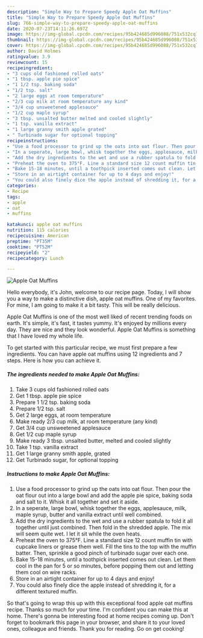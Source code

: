 ```yaml
---
description: "Simple Way to Prepare Speedy Apple Oat Muffins"
title: "Simple Way to Prepare Speedy Apple Oat Muffins"
slug: 766-simple-way-to-prepare-speedy-apple-oat-muffins
date: 2020-07-23T14:11:26.697Z
image: https://img-global.cpcdn.com/recipes/95b424685d996088/751x532cq70/apple-oat-muffins-recipe-main-photo.jpg
thumbnail: https://img-global.cpcdn.com/recipes/95b424685d996088/751x532cq70/apple-oat-muffins-recipe-main-photo.jpg
cover: https://img-global.cpcdn.com/recipes/95b424685d996088/751x532cq70/apple-oat-muffins-recipe-main-photo.jpg
author: David Holmes
ratingvalue: 3.9
reviewcount: 15
recipeingredient:
- "3 cups old fashioned rolled oats"
- "1 tbsp. apple pie spice"
- "1 1/2 tsp. baking soda"
- "1/2 tsp. salt"
- "2 large eggs at room temperature"
- "2/3 cup milk at room temperature any kind"
- "3/4 cup unsweetened applesauce"
- "1/2 cup maple syrup"
- "3 tbsp. unsalted butter melted and cooled slightly"
- "1 tsp. vanilla extract"
- "1 large granny smith apple grated"
- " Turbinado sugar for optional topping"
recipeinstructions:
- "Use a food processor to grind up the oats into oat flour. Then pour the oat flour out into a large bowl and add the apple pie spice, baking soda and salt to it. Whisk it all together and set it aside."
- "In a seperate, large bowl, whisk together the eggs, applesauce, milk, maple syrup, butter and vanilla extract until well combined."
- "Add the dry ingredients to the wet and use a rubber spatula to fold it all together until just combined. Then fold in the shredded apple. The mix will seem quite wet. I let it sit while the oven heats."
- "Preheat the oven to 375°F. Line a standard size 12 count muffin tin with cupcake liners or grease them well. Fill the tins to the top with the muffin batter. Then, sprinkle a good pinch of turbinado sugar over each one."
- "Bake 15-18 minutes, until a toothpick inserted comes out clean. Let them cool in the pan for 5 or so minutes, before popping them out and letting them cool on wire racks."
- "Store in an airtight container for up to 4 days and enjoy!"
- "You could also finely dice the apple instead of shredding it, for a different textured muffin."
categories:
- Recipe
tags:
- apple
- oat
- muffins

katakunci: apple oat muffins 
nutrition: 115 calories
recipecuisine: American
preptime: "PT35M"
cooktime: "PT52M"
recipeyield: "2"
recipecategory: Lunch

---
```



![Apple Oat Muffins](https://img-global.cpcdn.com/recipes/95b424685d996088/751x532cq70/apple-oat-muffins-recipe-main-photo.jpg)

Hello everybody, it's John, welcome to our recipe page. Today, I will show you a way to make a distinctive dish, apple oat muffins. One of my favorites. For mine, I am going to make it a bit tasty. This will be really delicious.

Apple Oat Muffins is one of the most well liked of recent trending foods on earth. It's simple, it's fast, it tastes yummy. It's enjoyed by millions every day. They are nice and they look wonderful. Apple Oat Muffins is something that I have loved my whole life.




To get started with this particular recipe, we must first prepare a few ingredients. You can have apple oat muffins using 12 ingredients and 7 steps. Here is how you can achieve it.

<!--inarticleads1-->

##### The ingredients needed to make Apple Oat Muffins:

1. Take 3 cups old fashioned rolled oats
1. Get 1 tbsp. apple pie spice
1. Prepare 1 1/2 tsp. baking soda
1. Prepare 1/2 tsp. salt
1. Get 2 large eggs, at room temperature
1. Make ready 2/3 cup milk, at room temperature (any kind)
1. Get 3/4 cup unsweetened applesauce
1. Get 1/2 cup maple syrup
1. Make ready 3 tbsp. unsalted butter, melted and cooled slightly
1. Take 1 tsp. vanilla extract
1. Get 1 large granny smith apple, grated
1. Get  Turbinado sugar, for optional topping




<!--inarticleads2-->

##### Instructions to make Apple Oat Muffins:

1. Use a food processor to grind up the oats into oat flour. Then pour the oat flour out into a large bowl and add the apple pie spice, baking soda and salt to it. Whisk it all together and set it aside.
1. In a seperate, large bowl, whisk together the eggs, applesauce, milk, maple syrup, butter and vanilla extract until well combined.
1. Add the dry ingredients to the wet and use a rubber spatula to fold it all together until just combined. Then fold in the shredded apple. The mix will seem quite wet. I let it sit while the oven heats.
1. Preheat the oven to 375°F. Line a standard size 12 count muffin tin with cupcake liners or grease them well. Fill the tins to the top with the muffin batter. Then, sprinkle a good pinch of turbinado sugar over each one.
1. Bake 15-18 minutes, until a toothpick inserted comes out clean. Let them cool in the pan for 5 or so minutes, before popping them out and letting them cool on wire racks.
1. Store in an airtight container for up to 4 days and enjoy!
1. You could also finely dice the apple instead of shredding it, for a different textured muffin.




So that's going to wrap this up with this exceptional food apple oat muffins recipe. Thanks so much for your time. I'm confident you can make this at home. There's gonna be interesting food at home recipes coming up. Don't forget to bookmark this page in your browser, and share it to your loved ones, colleague and friends. Thank you for reading. Go on get cooking!
